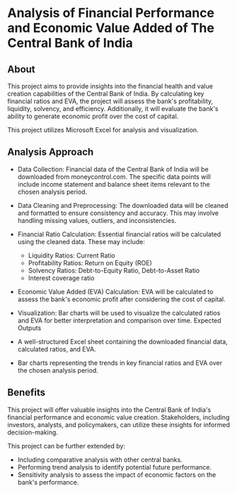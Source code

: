 # Analysis of Financial Performance and Economic Value Added of The Central Bank of India

## About

This project aims to provide insights into the financial health and value creation capabilities of the Central Bank of India. By calculating key financial ratios and EVA, the project will assess the bank's profitability, liquidity, solvency, and efficiency. Additionally, it will evaluate the bank's ability to generate economic profit over the cost of capital.

This project utilizes Microsoft Excel for analysis and visualization.

## Analysis Approach
 * Data Collection: Financial data of the Central Bank of India will be downloaded from moneycontrol.com. The specific data points will include income statement and balance sheet items relevant to the chosen analysis period.

 * Data Cleaning and Preprocessing: The downloaded data will be cleaned and formatted to ensure consistency and accuracy. This may involve handling missing values, outliers, and inconsistencies.
   
 * Financial Ratio Calculation: Essential financial ratios will be calculated using the cleaned data. These may include:
   * Liquidity Ratios: Current Ratio
   * Profitability Ratios: Return on Equity (ROE)
   * Solvency Ratios: Debt-to-Equity Ratio, Debt-to-Asset Ratio
   * Interest coverage ratio
  
 * Economic Value Added (EVA) Calculation: EVA will be calculated to assess the bank's economic profit after considering the cost of capital.
 
 * Visualization: Bar charts will be used to visualize the calculated ratios and EVA for better interpretation and comparison over time.
Expected Outputs
 * A well-structured Excel sheet containing the downloaded financial data, calculated ratios, and EVA.
 * Bar charts representing the trends in key financial ratios and EVA over the chosen analysis period.
  
## Benefits

This project will offer valuable insights into the Central Bank of India's financial performance and economic value creation. Stakeholders, including investors, analysts, and policymakers, can utilize these insights for informed decision-making.

This project can be further extended by:

 * Including comparative analysis with other central banks.
 * Performing trend analysis to identify potential future performance.
 * Sensitivity analysis to assess the impact of economic factors on the bank's performance.
